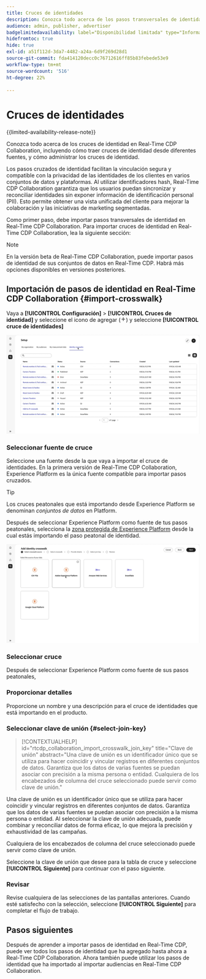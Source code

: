 ```yaml
---
title: Cruces de identidades
description: Conozca todo acerca de los pasos transversales de identidad en Real-Time CDP Collaboration, incluyendo cómo traer pasos transversales de identidad de diferentes fuentes y cómo administrar los pasos transversales de identidad
audience: admin, publisher, advertiser
badgelimitedavailability: label="Disponibilidad limitada" type="Informative" url="https://helpx.adobe.com/es/legal/product-descriptions/real-time-customer-data-platform-collaboration.html newtab=true"
hidefromtoc: true
hide: true
exl-id: a51f112d-3da7-4482-a24a-6d9f269d28d1
source-git-commit: fda414120decc0c76712616ff85b83febede53e9
workflow-type: tm+mt
source-wordcount: '516'
ht-degree: 22%

---
```


# Cruces de identidades

{{limited-availability-release-note}}

Conozca todo acerca de los cruces de identidad en Real-Time CDP Collaboration, incluyendo cómo traer cruces de identidad desde diferentes fuentes, y cómo administrar los cruces de identidad.

Los pasos cruzados de identidad facilitan la vinculación segura y compatible con la privacidad de las identidades de los clientes en varios conjuntos de datos y plataformas. Al utilizar identificadores hash, Real-Time CDP Collaboration garantiza que los usuarios puedan sincronizar y reconciliar identidades sin exponer información de identificación personal (PII). Esto permite obtener una vista unificada del cliente para mejorar la colaboración y las iniciativas de marketing segmentadas.

<!--
In Real-Time CDP Collaboration, use identity crosswalks alongside your audiences by [TODO] insert material here. 
-->


Como primer paso, debe importar pasos transversales de identidad en Real-Time CDP Collaboration. Para importar cruces de identidad en Real-Time CDP Collaboration, lea la siguiente sección:

>[!NOTE]
>
>En la versión beta de Real-Time CDP Collaboration, puede importar pasos de identidad de sus conjuntos de datos en Real-Time CDP. Habrá más opciones disponibles en versiones posteriores.

## Importación de pasos de identidad en Real-Time CDP Collaboration {#import-crosswalk}

Vaya a **[!UICONTROL Configuración]** > **[!UICONTROL Cruces de identidad]** y seleccione el icono de agregar (![Agregar icono.](/help/assets/icons/plus.png)) y seleccione **[!UICONTROL cruce de identidades]**

![Grabación de cómo llegar a la pantalla para agregar cruces de identidad](/help/assets/setup/identity-crosswalks/import-identity-crosswalk.gif)

### Seleccionar fuente de cruce

Seleccione una fuente desde la que vaya a importar el cruce de identidades. En la primera versión de Real-Time CDP Collaboration, Experience Platform es la única fuente compatible para importar pasos cruzados.

>[!TIP]
>
>Los cruces peatonales que está importando desde Experience Platform se denominan *conjuntos de datos* en Platform.

Después de seleccionar Experience Platform como fuente de tus pasos peatonales, selecciona la [zona protegida de Experience Platform](https://experienceleague.adobe.com/es/docs/experience-platform/sandbox/home) desde la cual estás importando el paso peatonal de identidad.

![Registro de cómo seleccionar un origen de paso de peatones](/help/assets/setup/identity-crosswalks/select-crosswalk-source.gif)

### Seleccionar cruce

Después de seleccionar Experience Platform como fuente de sus pasos peatonales,

### Proporcionar detalles

Proporcione un nombre y una descripción para el cruce de identidades que está importando en el producto.

### Seleccionar clave de unión {#select-join-key}

>[!CONTEXTUALHELP]
>id="rtcdp_collaboration_import_crosswalk_join_key"
>title="Clave de unión"
>abstract="Una clave de unión es un identificador único que se utiliza para hacer coincidir y vincular registros en diferentes conjuntos de datos. Garantiza que los datos de varias fuentes se puedan asociar con precisión a la misma persona o entidad. Cualquiera de los encabezados de columna del cruce seleccionado puede servir como clave de unión."

Una clave de unión es un identificador único que se utiliza para hacer coincidir y vincular registros en diferentes conjuntos de datos. Garantiza que los datos de varias fuentes se puedan asociar con precisión a la misma persona o entidad. Al seleccionar la clave de unión adecuada, puede combinar y reconciliar datos de forma eficaz, lo que mejora la precisión y exhaustividad de las campañas.

Cualquiera de los encabezados de columna del cruce seleccionado puede servir como clave de unión.

Seleccione la clave de unión que desee para la tabla de cruce y seleccione **[!UICONTROL Siguiente]** para continuar con el paso siguiente.

### Revisar

Revise cualquiera de las selecciones de las pantallas anteriores. Cuando esté satisfecho con la selección, seleccione **[!UICONTROL Siguiente]** para completar el flujo de trabajo.

## Pasos siguientes

Después de aprender a importar pasos de identidad en Real-Time CDP, puede ver todos los pasos de identidad que ha agregado hasta ahora a Real-Time CDP Collaboration. Ahora también puede utilizar los pasos de identidad que ha importado al importar audiencias en Real-Time CDP Collaboration.
